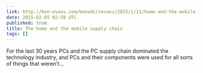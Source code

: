 ```yaml
---
link: http://ben-evans.com/benedictevans/2015/1/11/home-and-the-mobile-supply-chain
date: 2015-02-05 02:59 UTC
published: true
title: The home and the mobile supply chain
tags: []
---
```


For the last 30 years PCs and the PC supply chain dominated the technology industry, and PCs and their components were used for all sorts of things that weren’t…
